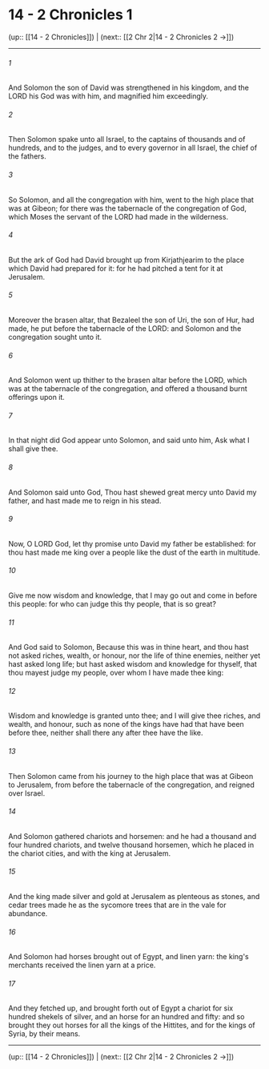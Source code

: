 # 14 - 2 Chronicles 1

(up:: [[14 - 2 Chronicles]]) | (next:: [[2 Chr 2|14 - 2 Chronicles 2 →]])

***


###### 1 
And Solomon the son of David was strengthened in his kingdom, and the LORD his God was with him, and magnified him exceedingly. 

###### 2 
Then Solomon spake unto all Israel, to the captains of thousands and of hundreds, and to the judges, and to every governor in all Israel, the chief of the fathers. 

###### 3 
So Solomon, and all the congregation with him, went to the high place that was at Gibeon; for there was the tabernacle of the congregation of God, which Moses the servant of the LORD had made in the wilderness. 

###### 4 
But the ark of God had David brought up from Kirjathjearim to the place which David had prepared for it: for he had pitched a tent for it at Jerusalem. 

###### 5 
Moreover the brasen altar, that Bezaleel the son of Uri, the son of Hur, had made, he put before the tabernacle of the LORD: and Solomon and the congregation sought unto it. 

###### 6 
And Solomon went up thither to the brasen altar before the LORD, which was at the tabernacle of the congregation, and offered a thousand burnt offerings upon it. 

###### 7 
In that night did God appear unto Solomon, and said unto him, Ask what I shall give thee. 

###### 8 
And Solomon said unto God, Thou hast shewed great mercy unto David my father, and hast made me to reign in his stead. 

###### 9 
Now, O LORD God, let thy promise unto David my father be established: for thou hast made me king over a people like the dust of the earth in multitude. 

###### 10 
Give me now wisdom and knowledge, that I may go out and come in before this people: for who can judge this thy people, that is so great? 

###### 11 
And God said to Solomon, Because this was in thine heart, and thou hast not asked riches, wealth, or honour, nor the life of thine enemies, neither yet hast asked long life; but hast asked wisdom and knowledge for thyself, that thou mayest judge my people, over whom I have made thee king: 

###### 12 
Wisdom and knowledge is granted unto thee; and I will give thee riches, and wealth, and honour, such as none of the kings have had that have been before thee, neither shall there any after thee have the like. 

###### 13 
Then Solomon came from his journey to the high place that was at Gibeon to Jerusalem, from before the tabernacle of the congregation, and reigned over Israel. 

###### 14 
And Solomon gathered chariots and horsemen: and he had a thousand and four hundred chariots, and twelve thousand horsemen, which he placed in the chariot cities, and with the king at Jerusalem. 

###### 15 
And the king made silver and gold at Jerusalem as plenteous as stones, and cedar trees made he as the sycomore trees that are in the vale for abundance. 

###### 16 
And Solomon had horses brought out of Egypt, and linen yarn: the king's merchants received the linen yarn at a price. 

###### 17 
And they fetched up, and brought forth out of Egypt a chariot for six hundred shekels of silver, and an horse for an hundred and fifty: and so brought they out horses for all the kings of the Hittites, and for the kings of Syria, by their means.

***

(up:: [[14 - 2 Chronicles]]) | (next:: [[2 Chr 2|14 - 2 Chronicles 2 →]])
